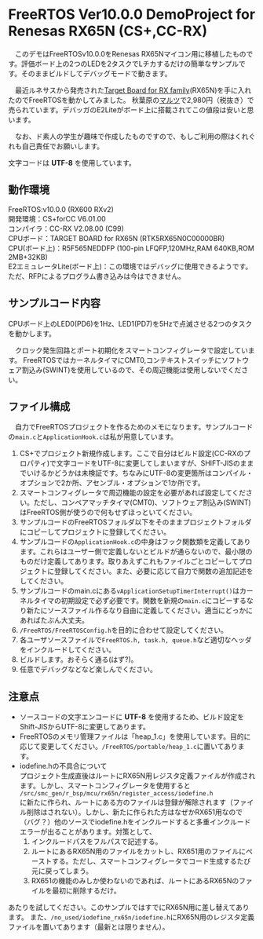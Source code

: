 # FreeRTOS Ver10.0.0 DemoProject for Renesas RX65N (CS+,CC-RX)

　このデモはFreeRTOSv10.0.0をRenesas RX65Nマイコン用に移植したものです。評価ボード上の2つのLEDを2タスクでLチカするだけの簡単なサンプルです。そのままビルドしてデバッグモードで動きます。
 
　最近ルネサスから発売された[Target Board for RX family](https://www.renesas.com/ja-jp/products/software-tools/boards-and-kits/cpu-mpu-boards/rx-family-target-board.html)(RX65N)を手に入れたのでFreeRTOSを動かしてみました。
秋葉原の[マルツ](https://www.marutsu.co.jp/pc/i/953239/)で2,980円（税抜き）で売られています。デバッガのE2Liteがボード上に搭載されてこの値段は安いと思います。

　なお、ド素人の学生が趣味で作成したものですので、もしご利用の際はくれぐれも自己責任でお願いします。

文字コードは __UTF-8__ を使用しています。

## 動作環境
FreeRTOS:v10.0.0 (RX600 RXv2)  
開発環境：CS+forCC V6.01.00  
コンパイラ：CC-RX V2.08.00 (C99)  
CPUボード：TARGET BOARD for RX65N (RTK5RX65N0C00000BR)  
CPU(ボード上)：R5F565NEDDFP (100-pin LFQFP,120MHz,RAM 640KB,ROM 2MB+32KB)  
E2エミュレータLite(ボード上)：この環境ではデバッグに使用できるようです。ただ、RFPによるプログラム書き込みは今はできません。


## サンプルコード内容
CPUボード上のLED0(PD6)を1Hz、LED1(PD7)を5Hzで点滅させる2つのタスクを動かします。

　クロック発生回路とポート初期化をスマートコンフィグレータで設定しています。 
FreeRTOSではカーネルタイマにCMT0,コンテキストスイッチにソフトウェア割込み(SWINT)を使用しているので、その周辺機能は使用しないでください。

## ファイル構成
　自力でFreeRTOSプロジェクトを作るためのメモになります。サンプルコードの`main.c`と`ApplicationHook.c`は私が用意しています。

  1. CS+でプロジェクト新規作成します。ここで自分はビルド設定(CC-RXのプロパティ)で文字コードをUTF-8に変更してしまいますが、SHIFT-JISのままでいけるかどうかは未検証です。ちなみにUTF-8の変更箇所はコンパイル・オプションで2か所、アセンブル・オプションで1か所です。
  1. スマートコンフィグレータで周辺機能の設定を必要があれば設定してください。ただし、コンペアマッチタイマ(CMT0)、ソフトウェア割込み(SWINT)はFreeRTOS側が使うので何もせずほっといてください。  
  1. サンプルコードのFreeRTOSフォルダ以下をそのままプロジェクトフォルダにコピーしてプロジェクトに登録してください。
  1. サンプルコードの`ApplicationHook.c`の中身はフック関数類を定義してあります。これらはユーザー側で定義しないとビルドが通らないので、最小限のものだけ定義してあります。取りあえずこれもファイルごとコピーしてプロジェクトに登録してください。また、必要に応じて自力で関数の追加記述をしてください。
  1. サンプルコードのmain.cにある`vApplicationSetupTimerInterrupt()`はカーネルタイマの初期設定で必ず必要です。関数を新規の`main.c`にコピーするなり新たにソースファイル作るなり自由に定義してください。適当にどっかにあればたぶん大丈夫。
  1. `/FreeRTOS/FreeRTOSConfig.h`を目的に合わせて設定してください。
  1. 各ユーザソースファイルで`FreeRTOS.h, task.h, queue.h`など適切なヘッダをインクルードしてください。
  1. ビルドします。おそらく通る(はず?)。
  1. 任意でデバッグなどなど楽しんでください。

## 注意点
* ソースコードの文字エンコードに __UTF-8__ を使用するため、ビルド設定をShift-JISからUTF-8に変更してあります。
* FreeRTOSのメモリ管理ファイルは「heap_1.c」を使用しています。目的に応じて変更してください。`/FreeRTOS/portable/heap_1.c`に置いてあります。
* iodefine.hの不具合について  
プロジェクト生成直後はルートにRX65N用レジスタ定義ファイルが作成されます。しかし、スマートコンフィグレータを使用すると 
`/src/smc_gen/r_bsp/mcu/rx65n/register_access/iodefine.h`   
に新たに作られ、ルートにある方のファイルは登録が解除されます（ファイル削除はされない）。しかし、新たに作られた方はなぜかRX651用なので（バグ？）他のソースでiodefine.hをインクルードすると多重インクルードエラーが出ることがあります。対策として、
    1. インクルードパスをフルパスで記述する。
    1. ルートにあるRX65N用のファイルをカットし、RX651用のファイルにペーストする。ただし、スマートコンフィグレータでコード生成するたび元に戻ってしまう。
    1. RX651の機能のみしか使わないのであれば、ルートにあるRX65Nのファイルを最初に削除するだけ。

あたりを試してください。このサンプルではすでにRX65N用に差し替えてあります。
また、`/no_used/iodefine_rx65n/iodefine.h`にRX65N用のレジスタ定義ファイルを置いてあります（最新とは限りません）。
